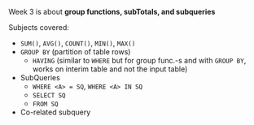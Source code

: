 Week 3 is about **group functions, subTotals, and subqueries**

Subjects covered:
- `SUM()`, `AVG()`, `COUNT()`, `MIN()`, `MAX()`
- `GROUP BY` (partition of table rows)
  - `HAVING` (similar to `WHERE` but for group func.-s and with `GROUP BY`, works on interim table and not the input table)
- SubQueries
  - `WHERE <A> = SQ`, `WHERE <A> IN SQ` 
  - `SELECT SQ`
  - `FROM SQ`
- Co-related subquery
